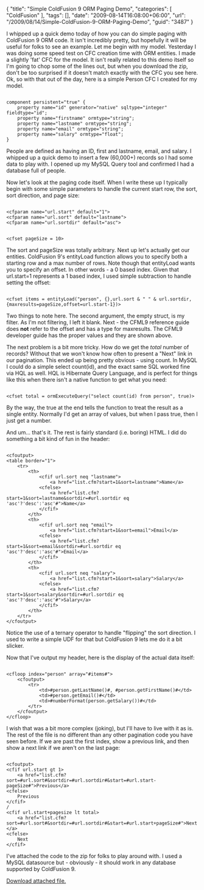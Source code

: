 {
	"title": "Simple ColdFusion 9 ORM Paging Demo",
	"categories": [
		"ColdFusion"
	],
	"tags": [],
	"date": "2009-08-14T16:08:00+06:00",
	"url": "/2009/08/14/Simple-ColdFusion-9-ORM-Paging-Demo",
	"guid": "3487"
}

I whipped up a quick demo today of how you can do simple paging with ColdFusion 9 ORM code. It isn't incredibly pretty, but hopefully it will be useful for folks to see an example. Let me begin with my model. Yesterday I was doing some speed test on CFC creation time with ORM entities. I made a slightly 'fat' CFC for the model. It isn't really related to this demo itself so I'm going to chop some of the lines out, but when you download the zip, don't be too surprised if it doesn't match exactly with the CFC you see here. Ok, so with that out of the day, here is a simple Person CFC I created for my model.

<code>
component persistent="true" {
	property name="id" generator="native" sqltype="integer" fieldtype="id";
	property name="firstname" ormtype="string";
	property name="lastname" ormtype="string";
	property name="email" ormtype="string";
	property name="salary" ormtype="float";	
}
</code>

People are defined as having an ID, first and lastname, email, and salary. I whipped up a quick demo to insert a few (60,000+) records so I had some data to play with. I opened up my MySQL Query tool and confirmed I had a database full of people. 

Now let's look at the paging code itself. When I write these up I typically begin with some simple parameters to handle the current start row, the sort, sort direction, and page size:

<code>
&lt;cfparam name="url.start" default="1"&gt;
&lt;cfparam name="url.sort" default="lastname"&gt;
&lt;cfparam name="url.sortdir" default="asc"&gt;

&lt;cfset pageSize = 10&gt;
</code>

The sort and pageSize was totally arbitrary. Next up let's actually get our entities. ColdFusion 9's entityLoad function allows you to specify both a starting row and a max number of rows. Note though that entityLoad wants you to specify an offset. In other words - a 0 based index. Given that url.start=1 represents a 1 based index, I used simple subtraction to handle setting the offset:

<code>
&lt;cfset items = entityLoad("person", {},url.sort & " " & url.sortdir, {maxresults=pageSize,offset=url.start-1})&gt;
</code>

Two things to note here. The second argument, the empty struct, is my filter. As I'm not filtering, I left it blank. Next - the CFML9 reference guide does <b>not</b> refer to the offset and has a type for maxresults. The CFML9 developer guide has the proper values and they are shown above.

The next problem is a bit more tricky. How do we get the <i>total</i> number of records? Without that we won't know how often to present a "Next" link in our pagination. This ended up being pretty obvious - using count. In MySQL I could do a simple select count(id), and the exact same SQL worked fine via HQL as well. HQL is Hibernate Query Language, and is perfect for things like this when there isn't a native function to get what you need:

<code>
&lt;cfset total = ormExecuteQuery("select count(id) from person", true)&gt;
</code>

By the way, the true at the end tells the function to treat the result as a single entity. Normally I'd get an array of values, but when I pass true, then I just get a number. 

And um... that's it. The rest is fairly standard (i.e. boring) HTML. I did do something a bit kind of fun in the header:

<code>
&lt;cfoutput&gt;
&lt;table border="1"&gt;
	&lt;tr&gt;
		&lt;th&gt;
			&lt;cfif url.sort neq "lastname"&gt;
				&lt;a href="list.cfm?start=1&sort=lastname"&gt;Name&lt;/a&gt;
			&lt;cfelse&gt;
				&lt;a href="list.cfm?start=1&sort=lastname&sortdir=#url.sortdir eq 'asc'?'desc':'asc'#"&gt;Name&lt;/a&gt;
			&lt;/cfif&gt;
		&lt;/th&gt;
		&lt;th&gt;
			&lt;cfif url.sort neq "email"&gt;
				&lt;a href="list.cfm?start=1&sort=email"&gt;Email&lt;/a&gt;
			&lt;cfelse&gt;
				&lt;a href="list.cfm?start=1&sort=email&sortdir=#url.sortdir eq 'asc'?'desc':'asc'#"&gt;Email&lt;/a&gt;
			&lt;/cfif&gt;
		&lt;/th&gt;
		&lt;th&gt;
			&lt;cfif url.sort neq "salary"&gt;
				&lt;a href="list.cfm?start=1&sort=salary"&gt;Salary&lt;/a&gt;
			&lt;cfelse&gt;
				&lt;a href="list.cfm?start=1&sort=salary&sortdir=#url.sortdir eq 'asc'?'desc':'asc'#"&gt;Salary&lt;/a&gt;
			&lt;/cfif&gt;
		&lt;/th&gt;
	&lt;/tr&gt;
&lt;/cfoutput&gt;
</code>

Notice the use of a ternary operator to handle "flipping" the sort direction. I used to write a simple UDF for that but ColdFusion 9 lets me do it a bit slicker. 

Now that I've output my header, here is the display of the actual data itself:

<code>
&lt;cfloop index="person" array="#items#"&gt;
	&lt;cfoutput&gt;
		&lt;tr&gt;
			&lt;td&gt;#person.getLastName()#, #person.getFirstName()#&lt;/td&gt;
			&lt;td&gt;#person.getEmail()#&lt;/td&gt;
			&lt;td&gt;#numberFormat(person.getSalary())#&lt;/td&gt;
		&lt;/tr&gt;
	&lt;/cfoutput&gt;
&lt;/cfloop&gt;
</code>

I wish that was a bit more complex (joking), but I'll have to live with it as is. The rest of the file is no different than any other pagination code you have seen before. If we are past the first index, show a previous link, and then show a next link if we aren't on the last page:

<code>
&lt;cfoutput&gt;
&lt;cfif url.start gt 1&gt;
	&lt;a href="list.cfm?sort=#url.sort#&sortdir=#url.sortdir#&start=#url.start-pageSize#"&gt;Previous&lt;/a&gt;
&lt;cfelse&gt;
	Previous
&lt;/cfif&gt;
/
&lt;cfif url.start+pagesize lt total&gt;
	&lt;a href="list.cfm?sort=#url.sort#&sortdir=#url.sortdir#&start=#url.start+pageSize#"&gt;Next&lt;/a&gt;
&lt;cfelse&gt;
	Next
&lt;/cfif&gt;
</code>
</cfoutput>

I've attached the code to the zip for folks to play around with. I used a MySQL datasource but - obviously - it should work in any database supported by ColdFusion 9.<p><a href='enclosures/C%3A%5Chosts%5C2009%2Ecoldfusionjedi%2Ecom%5Cenclosures%2Farchive24%2Ezip'>Download attached file.</a></p>